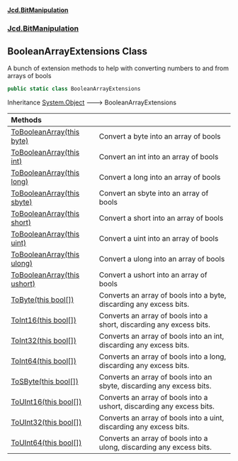 #### [Jcd.BitManipulation](index.md 'index')
### [Jcd.BitManipulation](Jcd.BitManipulation.md 'Jcd.BitManipulation')

## BooleanArrayExtensions Class

A bunch of extension methods to help with converting numbers to and from arrays of bools

```csharp
public static class BooleanArrayExtensions
```

Inheritance [System.Object](https://docs.microsoft.com/en-us/dotnet/api/System.Object 'System.Object') &#129106; BooleanArrayExtensions

| Methods | |
| :--- | :--- |
| [ToBooleanArray(this byte)](Jcd.BitManipulation.BooleanArrayExtensions.ToBooleanArray(thisbyte).md 'Jcd.BitManipulation.BooleanArrayExtensions.ToBooleanArray(this byte)') | Convert a byte into an array of bools |
| [ToBooleanArray(this int)](Jcd.BitManipulation.BooleanArrayExtensions.ToBooleanArray(thisint).md 'Jcd.BitManipulation.BooleanArrayExtensions.ToBooleanArray(this int)') | Convert an int into an array of bools |
| [ToBooleanArray(this long)](Jcd.BitManipulation.BooleanArrayExtensions.ToBooleanArray(thislong).md 'Jcd.BitManipulation.BooleanArrayExtensions.ToBooleanArray(this long)') | Convert a long into an array of bools |
| [ToBooleanArray(this sbyte)](Jcd.BitManipulation.BooleanArrayExtensions.ToBooleanArray(thissbyte).md 'Jcd.BitManipulation.BooleanArrayExtensions.ToBooleanArray(this sbyte)') | Convert an sbyte into an array of bools |
| [ToBooleanArray(this short)](Jcd.BitManipulation.BooleanArrayExtensions.ToBooleanArray(thisshort).md 'Jcd.BitManipulation.BooleanArrayExtensions.ToBooleanArray(this short)') | Convert a short into an array of bools |
| [ToBooleanArray(this uint)](Jcd.BitManipulation.BooleanArrayExtensions.ToBooleanArray(thisuint).md 'Jcd.BitManipulation.BooleanArrayExtensions.ToBooleanArray(this uint)') | Convert a uint into an array of bools |
| [ToBooleanArray(this ulong)](Jcd.BitManipulation.BooleanArrayExtensions.ToBooleanArray(thisulong).md 'Jcd.BitManipulation.BooleanArrayExtensions.ToBooleanArray(this ulong)') | Convert a ulong into an array of bools |
| [ToBooleanArray(this ushort)](Jcd.BitManipulation.BooleanArrayExtensions.ToBooleanArray(thisushort).md 'Jcd.BitManipulation.BooleanArrayExtensions.ToBooleanArray(this ushort)') | Convert a ushort into an array of bools |
| [ToByte(this bool[])](Jcd.BitManipulation.BooleanArrayExtensions.ToByte(thisbool[]).md 'Jcd.BitManipulation.BooleanArrayExtensions.ToByte(this bool[])') | Converts an array of bools into a byte, discarding any excess bits. |
| [ToInt16(this bool[])](Jcd.BitManipulation.BooleanArrayExtensions.ToInt16(thisbool[]).md 'Jcd.BitManipulation.BooleanArrayExtensions.ToInt16(this bool[])') | Converts an array of bools into a short, discarding any excess bits. |
| [ToInt32(this bool[])](Jcd.BitManipulation.BooleanArrayExtensions.ToInt32(thisbool[]).md 'Jcd.BitManipulation.BooleanArrayExtensions.ToInt32(this bool[])') | Converts an array of bools into an int, discarding any excess bits. |
| [ToInt64(this bool[])](Jcd.BitManipulation.BooleanArrayExtensions.ToInt64(thisbool[]).md 'Jcd.BitManipulation.BooleanArrayExtensions.ToInt64(this bool[])') | Converts an array of bools into a long, discarding any excess bits. |
| [ToSByte(this bool[])](Jcd.BitManipulation.BooleanArrayExtensions.ToSByte(thisbool[]).md 'Jcd.BitManipulation.BooleanArrayExtensions.ToSByte(this bool[])') | Converts an array of bools into an sbyte, discarding any excess bits. |
| [ToUInt16(this bool[])](Jcd.BitManipulation.BooleanArrayExtensions.ToUInt16(thisbool[]).md 'Jcd.BitManipulation.BooleanArrayExtensions.ToUInt16(this bool[])') | Converts an array of bools into a ushort, discarding any excess bits. |
| [ToUInt32(this bool[])](Jcd.BitManipulation.BooleanArrayExtensions.ToUInt32(thisbool[]).md 'Jcd.BitManipulation.BooleanArrayExtensions.ToUInt32(this bool[])') | Converts an array of bools into a uint, discarding any excess bits. |
| [ToUInt64(this bool[])](Jcd.BitManipulation.BooleanArrayExtensions.ToUInt64(thisbool[]).md 'Jcd.BitManipulation.BooleanArrayExtensions.ToUInt64(this bool[])') | Converts an array of bools into a ulong, discarding any excess bits. |
